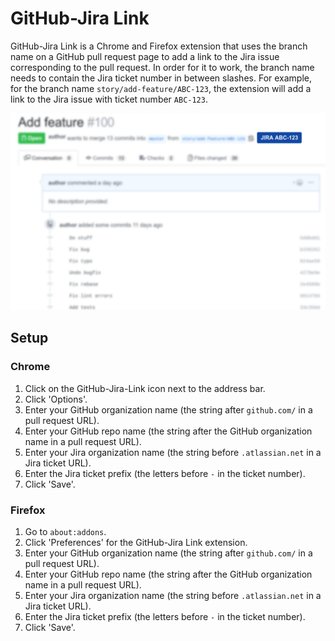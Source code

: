 # GitHub-Jira Link

GitHub-Jira Link is a Chrome and Firefox extension that uses the branch name on a GitHub pull request page to add a link to the Jira issue corresponding to the pull request. In order for it to work, the branch name needs to contain the Jira ticket number in between slashes. For example, for the branch name `story/add-feature/ABC-123`, the extension will add a link to the Jira issue with ticket number `ABC-123`.

![GitHub-Jira Link](screenshot.png)

## Setup

### Chrome

1. Click on the GitHub-Jira-Link icon next to the address bar.
1. Click 'Options'.
1. Enter your GitHub organization name (the string after `github.com/` in a pull request URL).
1. Enter your GitHub repo name (the string after the GitHub organization name in a pull request URL).
1. Enter your Jira organization name (the string before `.atlassian.net` in a Jira ticket URL).
1. Enter the Jira ticket prefix (the letters before `-` in the ticket number).
1. Click 'Save'.

### Firefox

1. Go to `about:addons`.
1. Click 'Preferences' for the GitHub-Jira Link extension.
1. Enter your GitHub organization name (the string after `github.com/` in a pull request URL).
1. Enter your GitHub repo name (the string after the GitHub organization name in a pull request URL).
1. Enter your Jira organization name (the string before `.atlassian.net` in a Jira ticket URL).
1. Enter the Jira ticket prefix (the letters before `-` in the ticket number).
1. Click 'Save'.
